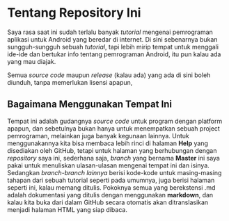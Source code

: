 # Tentang Repository Ini
Saya rasa saat ini sudah terlalu banyak _tutorial_ mengenai pemrograman aplikasi untuk Android
yang beredar di internet. 
Di sini sebenarnya bukan sungguh-sungguh sebuah _tutorial_, tapi lebih mirip tempat untuk menggali ide-ide
dan bertukar info tentang pemrograman Android, itu pun kalau ada yang mau diajak.

Semua _source code_ maupun _release_ (kalau ada) yang ada di sini boleh diunduh, tanpa memerlukan lisensi apapun,

## Bagaimana Menggunakan Tempat Ini
Tempat ini adalah gudangnya _source code_ untuk program dengan platform apapun, dan sebetulnya bukan hanya untuk 
menempatkan sebuah project pemrograman, melainkan juga banyak kegunaan lainnya.
Untuk menggunakannya kita bisa membaca lebih rinci di halaman **Help** yang disediakan oleh GitHub, tetapi untuk
halaman yang berhubungan dengan _repository_ saya ini, sederhana saja, _branch_ yang bernama **Master** ini saya pakai untuk
menuliskan ulasan-ulasan mengenai tempat ini dan isinya. Sedangkan _branch-branch lainnya_ berisi kode-kode untuk masing-masing
tahapan dari sebuah tutorial seperti pada umumnya, juga berisi halaman seperti ini, kalau memang ditulis. Pokoknya semua yang berekstensi .md 
adalah dokumentasi yang ditulis dengan menggunakan **markdown**, dan kalau kita buka dari dalam GitHub secara otomatis akan ditranslasikan menjadi
halaman HTML yang siap dibaca.



